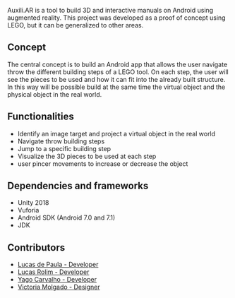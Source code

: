 Auxili.AR is a tool to build 3D and interactive manuals on Android using augmented reality. This project was developed as a proof of concept using LEGO, but it can be generalized to other areas.

## Concept

The central concept is to build an Android app that allows the user navigate throw the different building steps of a LEGO tool. On each step, the user will see the pieces to be used and how it can fit into the already built structure.  In this way will be possible build at the same time the virtual object and the physical object in the real world.

## Functionalities

- Identify an image target and project a virtual object in the real world
- Navigate throw building steps
- Jump to a specific building step 
- Visualize the 3D pieces to be used at each step
- user pincer movements to increase or decrease the object

## Dependencies and frameworks

-  Unity 2018
- Vuforia
- Android SDK (Android 7.0 and 7.1)
- JDK

## Contributors

- [Lucas de Paula - Developer](https://github.com/lucasdepaula)
- [Lucas Rolim - Developer](https://github.com/lucaslrolim)
- [Yago Carvalho - Developer](https://github.com/yagoocarvalho)
- [Victoria Molgado - Designer](https://www.behance.net/victoriamolgado)




